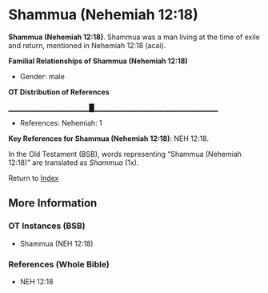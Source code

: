 # Shammua (Nehemiah 12:18)
**Shammua (Nehemiah 12:18)**. 
Shammua was a man living at the time of exile and return, mentioned in Nehemiah 12:18 (acai). 




**Familial Relationships of Shammua (Nehemiah 12:18)**


* Gender: male


**OT Distribution of References**

▁▁▁▁▁▁▁▁▁▁▁▁▁▁▁█▁▁▁▁▁▁▁▁▁▁▁▁▁▁▁▁▁▁▁▁▁▁▁
* References: Nehemiah: 1



**Key References for Shammua (Nehemiah 12:18)**: 
NEH 12:18. 


In the Old Testament (BSB), words representing “Shammua (Nehemiah 12:18)” are translated as 
*Shammua* (1x). 




Return to [Index](00-Index.md)

## More Information

### OT Instances (BSB)

* Shammua (NEH 12:18)



### References (Whole Bible)

* NEH 12:18



